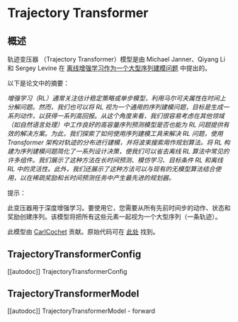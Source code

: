<!--版权 2022 年 HuggingFace 团队。保留所有权利。
根据 Apache 许可证第 2.0 版（“许可证”）许可；除非符合许可证的要求，否则您不得使用此文件。您可以在以下位置获取许可证的副本：
http://www.apache.org/licenses/LICENSE-2.0
除非适用法律要求或书面同意，根据许可证分发的软件以“按原样”分发，不附带任何形式的保证或条件。请查阅许可证以获取特定语言下权限和限制的详细信息。⚠️ 请注意，这个文件是 Markdown 格式的，但包含了我们的文档构建器（类似于 MDX）的特定语法，可能在您的 Markdown 查看器中无法正确渲染。
-->

#  Trajectory Transformer

## 概述

轨迹变压器 （Trajectory Transformer）模型是由 Michael Janner、Qiyang Li 和 Sergey Levine 在 [离线增强学习作为一个大型序列建模问题](https://arxiv.org/abs/2106.02039) 中提出的。

以下是论文中的摘要：

*增强学习（RL）通常关注估计稳定策略或单步模型，利用马尔可夫属性在时间上分解问题。然而，我们也可以将 RL 视为一个通用的序列建模问题，目标是生成一系列动作，以获得一系列高回报。从这个角度来看，我们很容易考虑在其他领域（如自然语言处理）中工作良好的高容量序列预测模型是否也能为 RL 问题提供有效的解决方案。为此，我们探索了如何使用序列建模工具来解决 RL 问题，使用 Transformer 架构对轨迹的分布进行建模，并将波束搜索用作规划算法。将 RL 构建为序列建模问题简化了一系列设计决策，使我们可以省去离线 RL 算法中常见的许多组件。我们展示了这种方法在长时间预测、模仿学习、目标条件 RL 和离线 RL 中的灵活性。此外，我们还展示了这种方法可以与现有的无模型算法结合使用，以在稀疏奖励和长时间预测任务中产生最先进的规划器。*

提示：

此变压器用于深度增强学习。要使用它，您需要从所有先前时间步的动作、状态和奖励创建序列。该模型将把所有这些元素一起视为一个大型序列（一条轨迹）。

此模型由 [CarlCochet](https://huggingface.co/CarlCochet) 贡献。原始代码可在 [此处](https://github.com/jannerm/trajectory-transformer) 找到。

## TrajectoryTransformerConfig

[[autodoc]] TrajectoryTransformerConfig


## TrajectoryTransformerModel

[[autodoc]] TrajectoryTransformerModel
    - forward